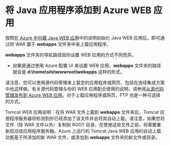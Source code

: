 <properties 
	pageTitle="将 Java 应用程序添加到 Azure WEB 应用" 
	description="本教程演示了如何将页面或应用程序添加到已配置为使用 Java 的 Azure WEB 应用实例。" 
	services="app-service\web" 
	documentationCenter="java" 
	authors="rmcmurray" 
	manager="wpickett" 
	editor="jimbe"/>

<tags 
	ms.service="web-sites" 
	ms.date="08/31/2015" 
	wacn.date="01/21/2016"/>

# 将 Java 应用程序添加到 Azure WEB 应用

按照[在 Azure 中创建 Java WEB 应用](/documentation/articles/web-sites-java-get-started)中的说明初始化 Java WEB 应用后，即可通过将 WAR 置于 **webapps** 文件夹中来上载应用程序。

**webapps** 文件夹的导航路径因你设置 WEB 应用的方式不同而异。

- 如果是通过使用 Azure 配置 UI 来设置 WEB 应用，**webapps** 文件夹的路径就会是 **d:\\home\\site\\wwwroot\\webapps** 这样的形式。 

请注意，您可以使用源代码管理来上载您的应用程序或网页，包括在连续集成方案中也这样做。有关源代码管理与你的 WEB 应用配合使用的说明，请参阅[从源代码管理发布到 Azure WEB 应用](/documentation/articles/web-sites-publish-source-control)。对于上载应用程序或网页，FTP 也是一种可选择的方式。

Tomcat WEB 应用说明：在将 WAR 文件上载到 **webapps** 文件夹后，Tomcat 应用程序服务器将检测到你已经添加了该文件并会将其自动上载。请注意，如果您将文件（除 WAR 文件以外）复制到 ROOT 目录，在使用这些文件之前，将需要重新启动该应用程序服务器。Azure 上运行的 Tomcat Java WEB 应用的自动上载功能基于所添加的新 WAR 文件，或添加到 **webapps** 文件夹的新文件或目录。

<!---HONumber=74-->
